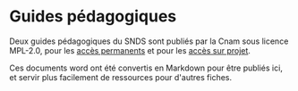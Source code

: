 # Guides pédagogiques
<!-- SPDX-License-Identifier: MPL-2.0 -->

Deux guides pédagogiques du SNDS sont publiés par la Cnam sous licence MPL-2.0, pour les [accès permanents](guide_pedagogique_acces_permanents.md) et pour les [accès sur projet](guide_pedagogique_acces_projets.md).  

Ces documents word ont été convertis en Markdown pour être publiés ici, et servir plus facilement de ressources pour d'autres fiches.

